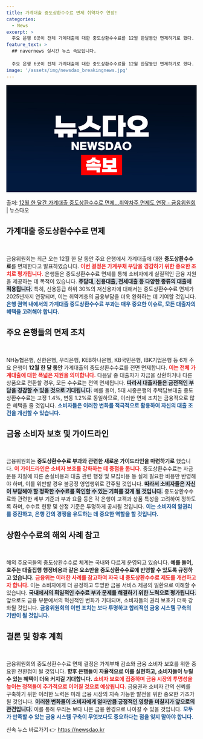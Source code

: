 ```yaml
---
title: 가계대출 중도상환수수료 면제 취약차주 연장!
categories:
  - News
excerpt: >
  주요 은행 6곳이 전체 가계대출에 대한 중도상환수수료를 12월 한달동안 면제하기로 했다. 이미 시행 중인 신…
feature_text: >
  ## navernews 실시간 뉴스 속보입니다.

  주요 은행 6곳이 전체 가계대출에 대한 중도상환수수료를 12월 한달동안 면제하기로 했다. 이미 시행 중인 신…
image: '/assets/img/newsdao_breakingnews.jpg'
---
```


![뉴스다오 속보](/assets/img/newsdao_breakingnews.jpg)

<p>출처: <a href="https://newsdao.kr/2667" rel="dofollow">12월 한 달간 가계대출 중도상환수수료 면제…취약차주 면제도 연장 - 금융위원회</a> | 뉴스다오</p>

<h2 data-ke-size="size26">가계대출 중도상환수수료 면제</h2>

<p data-ke-size="size16">&nbsp;</p>

금융위원회는 최근 오는 12월 한 달 동안 주요 은행에서 가계대출에 대한 <b>중도상환수수료</b>를 면제한다고 발표하였습니다. <b><span style="color: #ee2323;">이번 결정은 가계부채 부담을 경감하기 위한 중요한 조치로 평가됩니다.</span></b> 은행들은 중도상환수수료 면제를 통해 소비자에게 실질적인 금융 지원을 제공하는 데 목적이 있습니다. <b><span style="background-color: #21538527;">주담대, 신용대출, 전세대출 등 다양한 종류의 대출에 적용됩니다.</span></b> 특히, 신용등급 하위 30%의 저신용자에 대해서는 중도상환수수료 면제가 2025년까지 연장되며, 이는 취약계층의 금융부담을 더욱 완화하는 데 기여할 것입니다. <b><span style="color: #1a5490;">은행 권역 내에서의 가계대출 중도상환수수료 부과는 매우 중요한 이슈로, 모든 대출자의 혜택을 고려해야 합니다.</span></b>

<h2 data-ke-size="size26">주요 은행들의 면제 조치</h2>

<p data-ke-size="size16">&nbsp;</p>

NH농협은행, 신한은행, 우리은행, KEB하나은행, KB국민은행, IBK기업은행 등 6개 주요 은행이 <b>12월 한 달 동안</b> 가계대출의 중도상환수수료를 전면 면제합니다. <b><span style="color: #ee2323;">이는 전체 가계대출에 대한 폭넓은 지원을 의미합니다.</span></b> 다음달 중 대출자가 자금을 상환하거나 다른 상품으로 전환할 경우, 모든 수수료는 전액 면제됩니다. <b><span style="background-color: #21538527;">따라서 대출자들은 금전적인 부담을 경감할 수 있을 것으로 기대됩니다.</span></b> 예를 들어, 5대 시중은행의 주택담보대출 중도상환수수료는 고정 1.4%, 변동 1.2%로 동일하므로, 이러한 면제 조치는 금융적으로 많은 혜택을 줄 것입니다. <b><span style="color: #1a5490;">소비자들은 이러한 변화를 적극적으로 활용하여 자신의 대출 조건을 개선할 수 있습니다.</span></b>

<h2 data-ke-size="size26">금융 소비자 보호 및 가이드라인</h2>

<p data-ke-size="size16">&nbsp;</p>

금융위원회는 <b>중도상환수수료 부과와 관련한 새로운 가이드라인을 마련하기로</b> 했습니다. <b><span style="color: #ee2323;">이 가이드라인은 소비자 보호를 강화하는 데 중점을 둡니다.</span></b> 중도상환수수료는 자금운용 차질에 따른 손실비용과 대출 관련 행정 및 모집비용 등 실제 필요한 비용만 반영해야 하며, 이를 위반할 경우 불공정 영업행위로 간주될 것입니다. <b><span style="background-color: #21538527;">따라서 소비자들은 자신이 부담해야 할 정확한 수수료를 확인할 수 있는 기회를 갖게 될 것입니다.</span></b> 중도상환수수료와 관련한 세부 기준과 부과 요율 등은 각 은행이 고객과 상품 특성을 고려하여 정하도록 하며, 수수료 현황 및 산정 기준은 투명하게 공시될 것입니다. <b><span style="color: #1a5490;">이는 소비자의 알권리를 증진하고, 은행 간의 경쟁을 유도하는 데 중요한 역할을 할 것입니다.</span></b>

<h2 data-ke-size="size26">상환수수료의 해외 사례 참고</h2>

<p data-ke-size="size16">&nbsp;</p>

해외 주요국들의 중도상환수수료 체계는 국내와 다르게 운영되고 있습니다. <b>예를 들어, 호주는 대출집행 행정비용과 같은 요소만을 중도상환수수료에 반영할 수 있도록 규정하고 있습니다.</b> <b><span style="color: #ee2323;">금융위는 이러한 사례를 참고하여 자국 내 중도상환수수료 제도를 개선하고자 합니다.</span></b> 이는 소비자에게 더 공정하고 투명한 금융 서비스 제공의 일환으로 이해할 수 있습니다. <b><span style="background-color: #21538527;">국내에서의 획일적인 수수료 부과 문제를 해결하기 위한 노력으로 평가됩니다.</span></b> 앞으로도 금융 부문에서의 혁신적인 변화가 기대되며, 소비자들의 권리 보호가 더욱 강화될 것입니다. <b><span style="color: #1a5490;">금융위원회의 이번 조치는 보다 투명하고 합리적인 금융 시스템 구축의 기반이 될 것입니다.</span></b>

<h2 data-ke-size="size26">결론 및 향후 계획</h2>

<p data-ke-size="size16">&nbsp;</p>

금융위원회의 중도상환수수료 면제 결정은 가계부채 감소와 금융 소비자 보호를 위한 중요한 전환점이 될 것입니다. <b>향후 은행들이 자율적으로 이를 실현하고, 소비자들이 누릴 수 있는 혜택이 더욱 커지길 기대합니다.</b> <b><span style="color: #ee2323;">소비자 보호에 집중하며 금융 시장의 투명성을 높이는 정책들이 추가적으로 이어질 것으로 예상됩니다.</span></b> 금융권과 소비자 간의 신뢰를 구축하기 위한 이러한 노력은 미래 금융 시장의 지속 가능한 발전을 위한 중요한 기초가 될 것입니다. <b><span style="background-color: #21538527;">이러한 변화들이 소비자에게 얼마만큼 긍정적인 영향을 미칠지가 앞으로의 관건입니다.</span></b> 이를 통해 우리는 보다 나은 금융 환경으로 나아갈 수 있을 것입니다. <b><span style="color: #1a5490;">모두가 만족할 수 있는 금융 시스템 구축이 무엇보다도 중요하다는 점을 잊지 말아야 합니다.</span></b>

<p data-ke-size="size16"></p> 

신속 뉴스 바로가기 👉 <a href="https://newsdao.kr" rel="dofollow">https://newsdao.kr</a>



